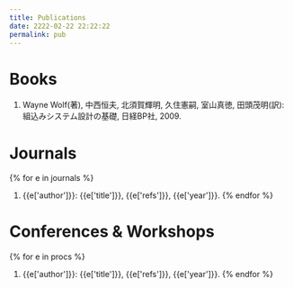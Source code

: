 ```yaml
---
title: Publications
date: 2222-02-22 22:22:22
permalink: pub
---
```


# Books
1. Wayne Wolf(著), 中西恒夫, 北須賀輝明, 久住憲嗣, 室山真徳, 田頭茂明(訳): 組込みシステム設計の基礎, 日経BP社, 2009.

# Journals
{% for e in journals %}
1. {{e['author']}}: {{e['title']}}, {{e['refs']}}, {{e['year']}}.
{% endfor %}

# Conferences & Workshops
{% for e in procs %}
1. {{e['author']}}: {{e['title']}}, {{e['refs']}}, {{e['year']}}.
{% endfor %}

